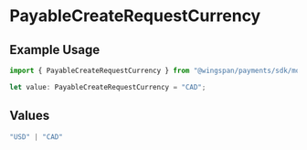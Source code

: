 # PayableCreateRequestCurrency

## Example Usage

```typescript
import { PayableCreateRequestCurrency } from "@wingspan/payments/sdk/models/shared";

let value: PayableCreateRequestCurrency = "CAD";
```

## Values

```typescript
"USD" | "CAD"
```